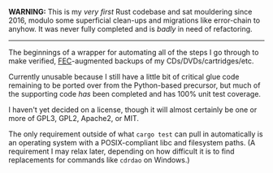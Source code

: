 **WARNING:** This is my _very first_ Rust codebase and sat mouldering since 2016,
modulo some superficial clean-ups and migrations like error-chain to anyhow.
It was never fully completed and is _badly_ in need of refactoring.

---

The beginnings of a wrapper for automating all of the steps I go through to make
verified,
[FEC](https://en.wikipedia.org/wiki/Forward_error_correction)-augmented backups
of my CDs/DVDs/cartridges/etc.

Currently unusable because I still have a little bit of critical glue code
remaining to be ported over from the Python-based precursor, but much of the
supporting code _has_ been completed and has 100% unit test coverage.

I haven't yet decided on a license, though it will almost certainly be one or
more of GPL3, GPL2, Apache2, or MIT.

The only requirement outside of what `cargo test` can pull in automatically is
an operating system with a POSIX-compliant libc and filesystem paths. (A
requirement I may relax later, depending on how difficult it is to find
replacements for commands like `cdrdao` on Windows.)
